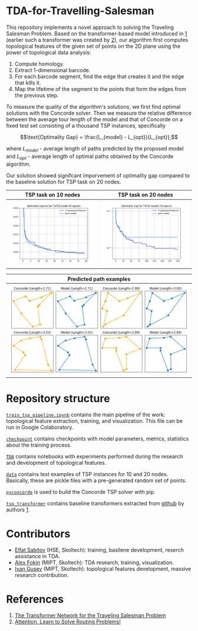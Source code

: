# TDA-for-Travelling-Salesman
This repository implements a novel approach to solving the Traveling Salesman Problem. Based on the transformer-based model introduced in [1](#references) (earlier such a transformer was created by [2](#references)), our algorithm first computes topological features of the given set of points on the 2D plane using the power of topological data analysis: 
1. Compute homology.
2. Extract 1-dimensional barcode.
3. For each barcode segment, find the edge that creates it and the edge that kills it.
4. Map the lifetime of the segment to the points that form the edges from the previous step.

To measure the quality of the algorithm's solutions, we first find optimal solutions with the Concorde solver. Then we measure the relative difference between the average tour length of the model and that of Concorde on a fixed test set consisting of a thousand TSP instances, specifically

$$\text{Optimality Gap} = \frac{L_{model} - L_{opt}}{L_{opt}},$$

where $L_{model}$ - average length of paths predicted by the proposed model and $L_{opt}$ - average length of optimal paths obtained by the Concorde algorithm.

Our solution showed signifcant imporvement of optimality gap compared to the baseline solution for TSP task on 20 nodes.

TSP task on 10 nodes       |  TSP task on 20 nodes
:-------------------------:|:-------------------------:
![](./images/gap_10.jpg)   |  ![](./images/gap_20.jpg)


Predicted path examples         |
:-------------------------:|
![](./images/paths.jpg)    |

# Repository structure

[`train_tsp_pipeline.ipynb`](train_tsp_pipeline.ipynb) contains the main pipeline of the work: topological feature extraction, training, and visualization. This file can be run in Google Colaboratory. 

[`checkpoint`](checkpoint) contains checkpoints with model parameters, metrics, statistics about the training process.

[`TDA`](TDA) contains notebooks with experiments performed during the research and development of topological features.

[`data`](data) contains test examples of TSP instances for 10 and 20 nodes. Basically, these are pickle files with a pre-generated random set of points.

[`pyconcorde`](pyconcorde) is used to build the Concorde TSP solver with pip.

[`tsp_transformer`](tsp_transformer) contains baseline transformers extracted from [github](https://github.com/xbresson/TSP_Transformer) by authors [1](#references).



# Contributors
- [Elfat Sabitov](https://github.com/MarioAuditore) (HSE, Skoltech): training, basilene development, reserch assistance in TDA.
- [Alex Fokin](https://github.com/Alex2034) (MIPT, Skoltech): TDA research, training, visualization. 
- [Ivan Gusev](https://github.com/LilVan) (MIPT, Skoltech): topological features development, massive research contribution.

# References
1. [The Transformer Network for the Traveling Salesman Problem](https://arxiv.org/abs/2103.03012)
2. [Attention, Learn to Solve Routing Problems!](https://arxiv.org/abs/1803.08475)
